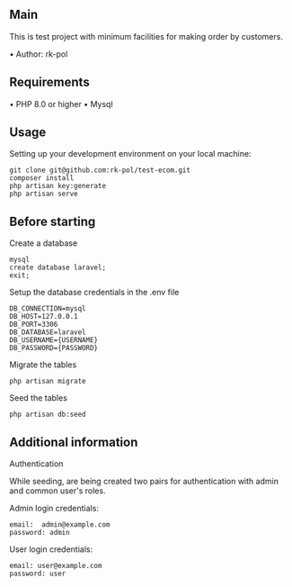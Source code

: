 ## Main

This is test project with minimum facilities for making order by customers.

•	Author: rk-pol 

## Requirements
•	PHP 8.0 or higher 
• 	Mysql

## Usage <br>
Setting up your development environment on your local machine: <br>
```
git clone git@github.com:rk-pol/test-ecom.git
composer install
php artisan key:generate
php artisan serve
```


## Before starting <br>
Create a database <br>
```
mysql
create database laravel;
exit;
```

Setup the database credentials in the .env file <br>
```
DB_CONNECTION=mysql
DB_HOST=127.0.0.1
DB_PORT=3306
DB_DATABASE=laravel
DB_USERNAME={USERNAME}
DB_PASSWORD={PASSWORD}
```

Migrate the tables
```
php artisan migrate
```	

Seed the tables
```
php artisan db:seed
```	
## Additional information <br>
Authentication<br>

While seeding, are being created two pairs for authentication with admin and common user's roles.

Admin login credentials:
```
email:  admin@example.com
password: admin
```
User login credentials:
```
email: user@example.com
password: user
```

